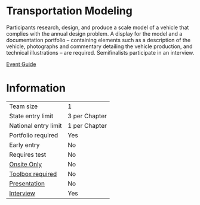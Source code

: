# Transportation Modeling

Participants research, design, and produce a scale model
of a vehicle that complies with the annual design problem.
A display for the model and a documentation portfolio –
containing elements such as a description of the vehicle,
photographs and commentary detailing the vehicle production, and technical illustrations – are required. Semifinalists
participate in an interview.

[Event Guide](https://lwsd.sharepoint.com/:b:/r/sites/GR-JHS-TechnologyStudentAssociation-SCA/Shared%20Documents/23-24/Competition/Event%20Guides/HS%20-%20Transportation%20Modeling.pdf)

# Information

|                             |               |
| --------------------------- | ------------- |
| Team size                   | 1             |
| State entry limit           | 3 per Chapter |
| National entry limit        | 1 per Chapter |
| Portfolio required          | Yes           |
| Early entry                 | No            |
| Requires test               | No            |
| [Onsite Only](/#terms)      | No            |
| [Toolbox required](/#terms) | No            |
| [Presentation](/#terms)     | No            |
| [Interview](/#terms)        | Yes           |
